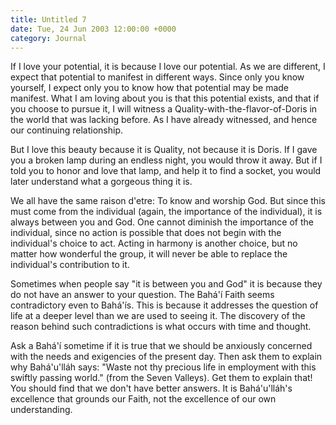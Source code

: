 ```yaml
---
title: Untitled 7
date: Tue, 24 Jun 2003 12:00:00 +0000
category: Journal
---
```


If I love your potential, it is because I love our potential.  As we are
different, I expect that potential to manifest in different ways.  Since
only you know yourself, I expect only you to know how that potential may
be made manifest.  What I am loving about you is that this potential
exists, and that if you choose to pursue it, I will witness a
Quality-with-the-flavor-of-Doris in the world that was lacking before.
As I have already witnessed, and hence our continuing relationship.

But I love this beauty because it is Quality, not because it is Doris.
If I gave you a broken lamp during an endless night, you would throw it
away.  But if I told you to honor and love that lamp, and help it to
find a socket, you would later understand what a gorgeous thing it is.

We all have the same raison d'etre: To know and worship God.  But since
this must come from the individual (again, the importance of the
individual), it is always between you and God.  One cannot diminish the
importance of the individual, since no action is possible that does not
begin with the individual's choice to act.  Acting in harmony is another
choice, but no matter how wonderful the group, it will never be able to
replace the individual's contribution to it.

Sometimes when people say "it is between you and God" it is because they
do not have an answer to your question.  The Bahá'í Faith seems
contradictory even to Bahá'ís.  This is because it addresses the
question of life at a deeper level than we are used to seeing it.  The
discovery of the reason behind such contradictions is what occurs with
time and thought.

Ask a Bahá'í sometime if it is true that we should be anxiously
concerned with the needs and exigencies of the present day.  Then ask
them to explain why Bahá'u'lláh says: "Waste not thy precious life in
employment with this swiftly passing world." (from the Seven Valleys).
Get them to explain that!  You should find that we don't have better
answers.  It is Bahá'u'lláh's excellence that grounds our Faith, not the
excellence of our own understanding.


